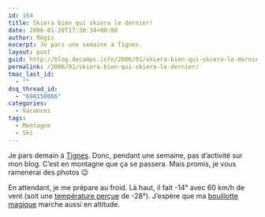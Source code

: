 ```yaml
---
id: 164
title: Skiera bien qui skiera le dernier!
date: 2006-01-28T17:30:34+00:00
author: Régis
excerpt: Je pars une semaine à Tignes.
layout: post
guid: http://blog.decamps.info/2006/01/skiera-bien-qui-skiera-le-dernier/
permalink: /2006/01/skiera-bien-qui-skiera-le-dernier/
tmac_last_id:
  - ""
dsq_thread_id:
  - "698150066"
categories:
  - Vacances
tags:
  - Montagne
  - Ski
---
```

Je pars demain à [Tignes](http://www.tignes.net). Donc, pendant une semaine, pas d&rsquo;activité sur mon blog. C&rsquo;est en montagne que ça se passera. Mais promis, je vous ramenerai des photos 😉

En attendant, je me prépare au froid. Là haut, il fait -14° avec 60 km/h de vent (soit une [température perçue](http://www.msc.ec.gc.ca/education/windchill/calculator_f.cfm) de -28°). J&rsquo;espère que ma [bouillotte magique](http://www.alibaba.com/catalog/10177576/Magic_Hot_Pad.html) marche aussi en altitude.